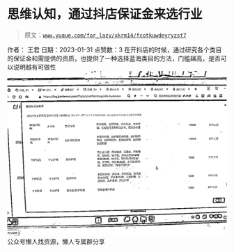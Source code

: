 # 思维认知，通过抖店保证金来选行业

> 原文：[`www.yuque.com/for_lazy/xkrm14/fcotkuwdeyryzst7`](https://www.yuque.com/for_lazy/xkrm14/fcotkuwdeyryzst7)

<ne-p id="u1117781c" data-lake-id="u1117781c"><ne-text id="u4bb376aa">作者： 王君</ne-text></ne-p> <ne-p id="uc640b62f" data-lake-id="uc640b62f"><ne-text id="u3790b4cb">日期：2023-01-31</ne-text></ne-p> <ne-p id="ud3bced8b" data-lake-id="ud3bced8b"><ne-text id="u70c64d88">点赞数：</ne-text><ne-text id="u36ad7acb" ne-bold="true">3</ne-text></ne-p> <ne-hole id="u7880cbde" data-lake-id="u7880cbde"><ne-card data-card-name="hr" data-card-type="block" id="r4HQu" data-event-boundary="card"><ne-p id="u9a5073ef" data-lake-id="u9a5073ef"><ne-text id="ufc2a386a">在开抖店的时候，通过研究各个类目的保证金和需提供的资质，也提供了一种选择蓝海类目的方法，门槛越高，是否可以说明越有可做性</ne-text></ne-p> <ne-p id="u5d5b86b3" data-lake-id="u5d5b86b3"><ne-card data-card-name="image" data-card-type="inline" id="g7x0F" data-event-boundary="card">![](img/09e2cad9a9cd3abe5fdd078c5ceb7949.png)</ne-card></ne-p> <ne-hole id="u49358e99" data-lake-id="u49358e99"><ne-card data-card-name="hr" data-card-type="block" id="e7meu" data-event-boundary="card"><ne-p id="u845205f5" data-lake-id="u845205f5"><ne-text id="u56ddfb50">公众号懒人找资源，懒人专属群分享</ne-text></ne-p></ne-card></ne-hole></ne-card></ne-hole>